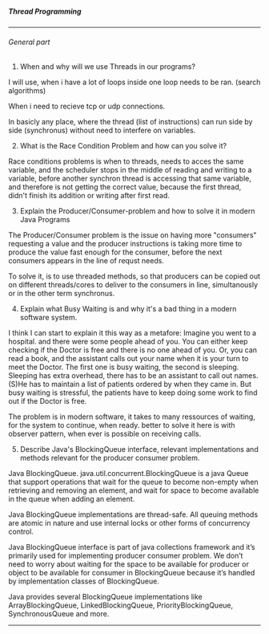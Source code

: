 ##### Thread Programming

---

###### General part

1. When and why will we use Threads in our programs?

I will use, when i have a lot of loops inside one loop needs to be ran. (search algorithms)

When i need to recieve tcp or udp connections.

In basicly any place, where the thread (list of instructions) can run side by side (synchronus)
without need to interfere on variables.

2. What is the Race Condition Problem and how can you solve it?

Race conditions problems is when to threads, needs to acces the same variable, and
the scheduler stops in the middle of reading and writing to a variable, before another
synchron thread is accessing that same variable, and therefore is not getting the correct
value, because the first thread, didn't finish its addition or writing after first read.

3. Explain the Producer/Consumer-problem and how to solve it in modern Java Programs

The Producer/Consumer problem is the issue on having more "consumers" requesting a value
and the producer instructions is taking more time to produce the value fast enough for the
consumer, before the next consumers appears in the line of requst needs.

To solve it, is to use threaded methods, so that producers can be copied out on different
threads/cores to deliver to the consumers in line, simultanously or in the other term
synchronus.

4. Explain what Busy Waiting is and why it's a bad thing in a modern software system.

I think I can start to explain it this way as a metafore: Imagine you went to a hospital. 
and there were some people ahead of you. You can either keep checking if the Doctor is 
free and there is no one ahead of you. Or, you can read a book, and the assistant calls 
out your name when it is your turn to meet the Doctor. The first one is busy waiting, 
the second is sleeping. Sleeping has extra overhead, there has to be an assistant to call 
out names. (S)He has to maintain a list of patients ordered by when they came in. But 
busy waiting is stressful, the patients have to keep doing some work to find out if the 
Doctor is free.

The problem is in modern software, it takes to many ressources of waiting, for the system
to continue, when ready. better to solve it here is with observer pattern, when ever is
possible on receiving calls.

5. Describe Java's BlockingQueue interface, relevant implementations and methods
relevant for the producer consumer problem.

Java BlockingQueue. java.util.concurrent.BlockingQueue is a java Queue that support 
operations that wait for the queue to become non-empty when retrieving and removing an 
element, and wait for space to become available in the queue when adding an element.

Java BlockingQueue implementations are thread-safe. All queuing methods are atomic in 
nature and use internal locks or other forms of concurrency control.

Java BlockingQueue interface is part of java collections framework and it’s primarily 
used for implementing producer consumer problem. We don’t need to worry about waiting 
for the space to be available for producer or object to be available for consumer in 
BlockingQueue because it’s handled by implementation classes of BlockingQueue.

Java provides several BlockingQueue implementations like ArrayBlockingQueue, 
LinkedBlockingQueue, PriorityBlockingQueue, SynchronousQueue and more.

---

#####